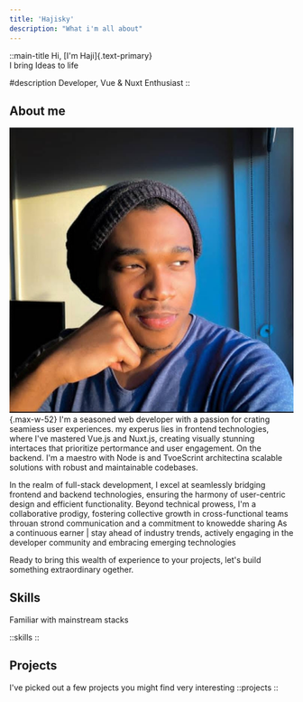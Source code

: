 ```yaml
---
title: 'Hajisky'
description: "What i'm all about"
---
```


::main-title
Hi, [I'm Haji]{.text-primary}\
I bring Ideas to life

#description
Developer, Vue & Nuxt Enthusiast
::

## About me

![personal-image](/photo.jpeg){.max-w-52}
I'm a seasoned web developer with a passion for crating seamiess user experiences. my experus lies in frontend technologies, where I've mastered Vue.js and Nuxt.js, creating visually stunning
intertaces that prioritize pertormance and user engagement. On the backend. I'm a maestro with
Node is and TvoeScrint architectina scalable solutions with robust and maintainable codebases.

In the realm of full-stack development, I excel at seamlessly bridging frontend and backend technologies, ensuring the harmony of user-centric design and efficient functionality. Beyond technical prowess, I'm a collaborative prodigy, fostering collective growth in cross-functional teams
throuan strond communication and a commitment to knowedde sharing As a continuous earner |
stay ahead of industry trends, actively engaging in the developer community and embracing
emerging technologies

Ready to bring this wealth of experience to your projects, let's build something extraordinary
ogether.

## Skills

Familiar with mainstream stacks

::skills
::

## Projects

I've picked out a few projects you might find very interesting
::projects
::

